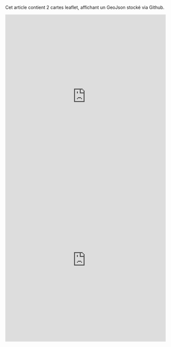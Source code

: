 Cet article contient 2 cartes leaflet, affichant un GeoJson stocké via Github.

<div class="box"><iframe src="https://aurelienchaumet.github.io/html/popup_click.html" frameborder="0" scrolling="no" width="100%" height="512" align="left"> </iframe> </div>

<div class="box">    <iframe src="https://aurelienchaumet.github.io/html/popup_survol.html" frameborder="0" scrolling="no" width="100%" height="512" align="right">
    </iframe>

    .box{
        float:left;
        margin-right:20px;
    }
    .clear{
        clear:both;
    }
